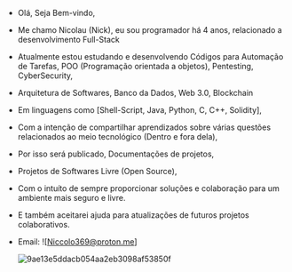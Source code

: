 - Olá, Seja Bem-vindo,
- Me chamo Nicolau (Nick), eu sou programador há 4 anos, relacionado a desenvolvimento Full-Stack
- Atualmente estou estudando e desenvolvendo Códigos para Automação de Tarefas, POO (Programação orientada a objetos), Pentesting, CyberSecurity,
- Arquitetura de Softwares, Banco da Dados, Web 3.0, Blockchain
- Em linguagens como [Shell-Script, Java, Python, C, C++, Solidity],
- Com a intenção de compartilhar aprendizados sobre várias questões relacionados ao meio tecnológico (Dentro e fora dela),
- Por isso será publicado, Documentações de projetos,
- Projetos de Softwares Livre (Open Source),
- Com o intuíto de sempre proporcionar soluções e colaboração para um ambiente mais seguro e livre.
- E também aceitarei ajuda para atualizações de futuros projetos colaborativos.
- Email: ![Niccolo369@proton.me]
  
  ![9ae13e5ddacb054aa2eb3098af53850f](https://github.com/Nicolau-369/Nicolau-369/assets/160781135/87727c47-e6db-4a91-b3cd-044450e2a3b8)


